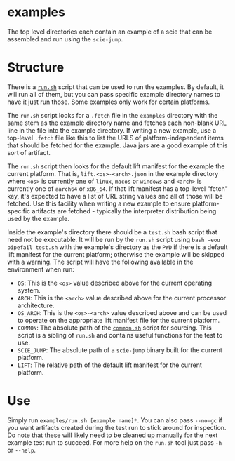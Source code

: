 # examples

The top level directories each contain an example of a scie that can be assembled and run using the
`scie-jump`.

# Structure

There is a [`run.sh`](run.sh) script that can be used to run the examples. By default, it will run
all of them, but you can pass specific example directory names to have it just run those. Some
examples only work for certain platforms.

The `run.sh` script looks for a `.fetch` file in the `examples` directory with the same stem as the
example directory name and fetches each non-blank URL line in the file into the example directory.
If writing a new example, use a  top-level `.fetch` file like this to list the URLS of
platform-independent items that should be fetched for the example. Java jars are a good example of
this sort of artifact.

The `run.sh` script then looks for the default lift manifest for the example the current platform.
That is, `lift.<os>-<arch>.json` in the example directory where `<os>` is currently one of `linux`,
`macos` or `windows` and `<arch>` is currently one of `aarch64` or `x86_64`. If that lift manifest
has a top-level "fetch" key, it's expected to have a list of URL string values and all of those will
be fetched. Use this facility when writing a new example to ensure platform-specific artifacts are
fetched - typically the interpreter distribution being used by the example.

Inside the example's directory there should be a `test.sh` bash script that need not be executable.
It will be run by the `run.sh` script using `bash -eou pipefail test.sh` with the example's
directory as the `PWD` if there is a default lift manifest for the current platform; otherwise the
example will be skipped with a warning. The script will have the following available in the
environment when run:

+ `OS`: This is the `<os>` value described above for the current operating system.
+ `ARCH`: This is the `<arch>` value described above for the current processor architecture.
+ `OS_ARCH`: This is the `<os>-<arch>` value described above and can be used to operate on the
  appropriate lift manifest file for the current platform.
+ `COMMON`: The absolute path of the [`common.sh`](common.sh) script for sourcing. This script is a
  sibling of `run.sh` and contains useful functions for the test to use.
+ `SCIE_JUMP`: The absolute path of a `scie-jump` binary built for the current platform.
+ `LIFT`: The relative path of the default lift manifest for the current platform.

# Use

Simply run `examples/run.sh [example name]*`. You can also pass `--no-gc` if you want artifacts
created during the test run to stick around for inspection. Do note that these will likely need to
be cleaned up manually for the next example test run to succeed. For more help on the `run.sh` tool
just pass `-h` or `--help`.
